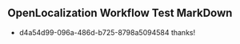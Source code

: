 ## OpenLocalization Workflow Test MarkDown
* d4a54d99-096a-486d-b725-8798a5094584 
thanks!<!--HONumber=Mar16_HO3-->
